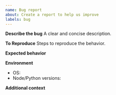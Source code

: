 ```yaml
---
name: Bug report
about: Create a report to help us improve
labels: bug
---
```


**Describe the bug**
A clear and concise description.

**To Reproduce**
Steps to reproduce the behavior.

**Expected behavior**

**Environment**
- OS:
- Node/Python versions:

**Additional context**

